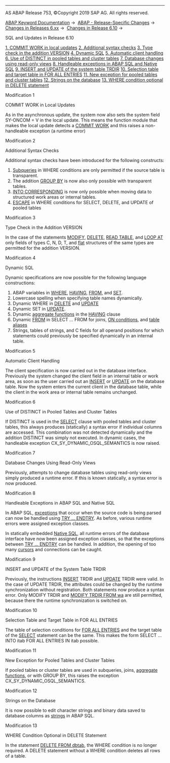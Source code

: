   

* * *

AS ABAP Release 753, ©Copyright 2019 SAP AG. All rights reserved.

[ABAP Keyword Documentation](javascript:call_link\('abenabap.htm'\)) →  [ABAP - Release-Specific Changes](javascript:call_link\('abennews.htm'\)) →  [Changes in Releases 6.xx](javascript:call_link\('abennews-6.htm'\)) →  [Changes in Release 6.10](javascript:call_link\('abennews-610.htm'\)) → 

SQL and Updates in Release 6.10

[1\. COMMIT WORK in local updates](#!ABAP_MODIFICATION_1@1@)
[
2\. Additional syntax checks](#!ABAP_MODIFICATION_2@2@)
[
3\. Type check in the addition VERSION](#!ABAP_MODIFICATION_3@3@)
[
4\. Dynamic SQL](#!ABAP_MODIFICATION_4@4@)
[
5\. Automatic client handling](#!ABAP_MODIFICATION_5@5@)
[
6\. Use of DISTINCT in pooled tables and cluster tables](#!ABAP_MODIFICATION_6@6@)
[
7\. Database changes using read-only views](#!ABAP_MODIFICATION_7@7@)
[
8\. Handleable exceptions in ABAP SQL and Native SQL](#!ABAP_MODIFICATION_8@8@)
[
9\. INSERT and UPDATE of the system table TRDIR](#!ABAP_MODIFICATION_9@9@)
[
10\. Selection table and target table in FOR ALL ENTRIES](#!ABAP_MODIFICATION_10@10@)
[
11\. New exception for pooled tables and cluster tables](#!ABAP_MODIFICATION_11@11@)
[
12\. Strings on the database](#!ABAP_MODIFICATION_12@12@)
[
13\. WHERE condition optional in DELETE statement](#!ABAP_MODIFICATION_13@13@)

Modification 1

COMMIT WORK in Local Updates

As in the asynchronous update, the system now also sets the system field SY-ONCOM = V in the local update. This means the function module that makes the local update detects a [COMMIT WORK](javascript:call_link\('abapcommit.htm'\)) and this raises a non-handleable exception (a runtime error)

Modification 2

Additional Syntax Checks

Additional syntax checks have been introduced for the following constructs:

1.  [Subqueries](javascript:call_link\('abensubquery_glosry.htm'\) "Glossary Entry") in WHERE conditions are only permitted if the source table is transparent.
2.  The addition [GROUP BY](javascript:call_link\('abapgroupby_clause.htm'\)) is now also only possible with transparent tables.
3.  [INTO CORRESPONDING](javascript:call_link\('abapinto_clause.htm'\)) is now only possible when moving data to structured work areas or internal tables.
4.  [ESCAPE](javascript:call_link\('abenwhere_logexp_like.htm'\)) in WHERE conditions for SELECT, DELETE, and UPDATE of pooled tables
    

Modification 3

Type Check in the Addition VERSION

In the case of the statements [MODIFY](javascript:call_link\('abapmodify_dbtab.htm'\)), [DELETE](javascript:call_link\('abapdelete_dbtab.htm'\)), [READ TABLE](javascript:call_link\('abapread_table_dbtab.htm'\)), and [LOOP AT](javascript:call_link\('abaploop_at_dbtab.htm'\)) only fields of types C, N, D, T, and [flat](javascript:call_link\('abenflat_glosry.htm'\) "Glossary Entry") structures of the same types are permitted for the addition VERSION.

Modification 4

Dynamic SQL

Dynamic specifications are now possible for the following language constructions:

1.  ABAP variables in [WHERE](javascript:call_link\('abapwhere.htm'\)), [HAVING](javascript:call_link\('abaphaving_clause.htm'\)), [FROM](javascript:call_link\('abapfrom_clause.htm'\)), and [SET](javascript:call_link\('abapupdate.htm'\)).
2.  Lowercase spelling when specifying table names dynamically.
3.  Dynamic WHERE in [DELETE](javascript:call_link\('abapdelete_dbtab.htm'\)) and [UPDATE](javascript:call_link\('abapupdate.htm'\))
4.  Dynamic SET in [UPDATE](javascript:call_link\('abapupdate.htm'\)).
5.  Dynamic [aggregate functions](javascript:call_link\('abapselect_aggregate.htm'\)) in the [HAVING](javascript:call_link\('abaphaving_clause.htm'\)) clause
6.  Dynamic [FROM](javascript:call_link\('abapfrom_clause.htm'\)) in SELECT ... FROM for joins, [ON conditions](javascript:call_link\('abapselect_join.htm'\)), and [table aliases](javascript:call_link\('abapaliases.htm'\))
7.  Strings, tables of strings, and C fields for all operand positions for which statements could previously be specified dynamically in an internal table.
    

Modification 5

Automatic Client Handling

The client specification is now carried out in the database interface. Previously the system changed the client field in an internal table or work area, as soon as the user carried out an [INSERT](javascript:call_link\('abapinsert_dbtab.htm'\)) or [UPDATE](javascript:call_link\('abapupdate.htm'\)) on the database table. Now the system enters the current client in the database table, while the client in the work area or internal table remains unchanged.

Modification 6

Use of DISTINCT in Pooled Tables and Cluster Tables

If DISTINCT is used in the [SELECT](javascript:call_link\('abapselect_clause.htm'\)) clause with pooled tables and cluster tables, this always produces (statically) a syntax error if individual columns are accessed. This combination was not detected dynamically and the addition DISTINCT was simply not executed. In dynamic cases, the handleable exception CX\_SY\_DYNAMIC\_OSQL\_SEMANTICS is now raised.

Modification 7

Database Changes Using Read-Only Views

Previously, attempts to change database tables using read-only views simply produced a runtime error. If this is known statically, a syntax error is now produced.

Modification 8

Handleable Exceptions in ABAP SQL and Native SQL

In ABAP SQL, [exceptions](javascript:call_link\('abenopensql_exceptions.htm'\)) that occur when the source code is being parsed can now be handled using [TRY ... ENDTRY](javascript:call_link\('abaptry.htm'\)). As before, various runtime errors were assigned exception classes.

In statically embedded [Native SQL](javascript:call_link\('abennative_sql_glosry.htm'\) "Glossary Entry"), all runtime errors of the database interface have now been assigned exception classes, so that the exceptions between [TRY ... ENDTRY](javascript:call_link\('abaptry.htm'\)) can be handled. In addition, the opening of too many [cursors](javascript:call_link\('abapopen_cursor.htm'\)) and connections can be caught.

Modification 9

INSERT and UPDATE of the System Table TRDIR

Previously, the instructions [INSERT](javascript:call_link\('abapinsert_dbtab.htm'\))
TRDIR and [UPDATE](javascript:call_link\('abapupdate.htm'\)) TRDIR were valid. In the case of UPDATE TRDIR, the attributes could be changed by the runtime synchronization without registration. Both statements now produce a syntax error. Only MODIFY TRDIR and [MODIFY TRDIR FROM wa](javascript:call_link\('abapmodify_dbtab.htm'\)) are still permitted, because there the runtime synchronization is switched on.

Modification 10

Selection Table and Target Table in FOR ALL ENTRIES

The table of selection conditions for [FOR ALL ENTRIES](javascript:call_link\('abapwhere.htm'\)) and the target table of the [SELECT](javascript:call_link\('abapinto_clause.htm'\)) statement can be the same. This makes the form SELECT ... INTO itab FOR ALL ENTRIES IN itab possible.

Modification 11

New Exception for Pooled Tables and Cluster Tables

If pooled tables or cluster tables are used in subqueries, joins, [aggregate functions](javascript:call_link\('abenaggregate_function_glosry.htm'\) "Glossary Entry"), or with GROUP BY, this raises the exception CX\_SY\_DYNAMIC\_OSQL\_SEMANTICS.

Modification 12

Strings on the Database

It is now possible to edit character strings and binary data saved to database columns as [strings](javascript:call_link\('abenddic_builtin_types.htm'\)) in ABAP SQL.

Modification 13

WHERE Condition Optional in DELETE Statement

In the statement [DELETE FROM dbtab](javascript:call_link\('abapdelete_dbtab.htm'\)), the WHERE condition is no longer required. A DELETE statement without a WHERE condition deletes all rows of a table.